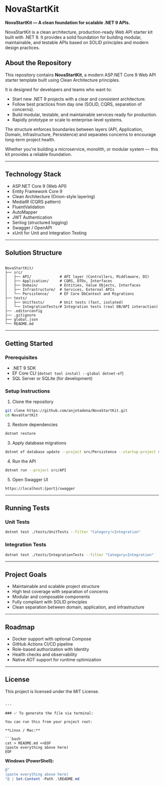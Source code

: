 ﻿# NovaStartKit

**NovaStartKit — A clean foundation for scalable .NET 9 APIs.**

NovaStartKit is a clean architecture, production-ready Web API starter kit built with .NET 9. It provides a solid foundation for building modular, maintainable, and testable APIs based on SOLID principles and modern design practices.

## About the Repository

This repository contains **NovaStartKit**, a modern ASP.NET Core 9 Web API starter template built using Clean Architecture principles.

It is designed for developers and teams who want to:

- Start new .NET 9 projects with a clear and consistent architecture.
- Follow best practices from day one (SOLID, CQRS, separation of concerns).
- Build modular, testable, and maintainable services ready for production.
- Rapidly prototype or scale to enterprise-level systems.

The structure enforces boundaries between layers (API, Application, Domain, Infrastructure, Persistence) and separates concerns to encourage long-term project health.

Whether you're building a microservice, monolith, or modular system — this kit provides a reliable foundation.

---

## Technology Stack

- ASP.NET Core 9 (Web API)
- Entity Framework Core 9
- Clean Architecture (Onion-style layering)
- MediatR (CQRS pattern)
- FluentValidation
- AutoMapper
- JWT Authentication
- Serilog (structured logging)
- Swagger / OpenAPI
- xUnit for Unit and Integration Testing

---

## Solution Structure

```

NovaStartKit/
├── src/
│   ├── API/             # API layer (Controllers, Middleware, DI)
│   ├── Application/     # CQRS, DTOs, Interfaces
│   ├── Domain/          # Entities, Value Objects, Interfaces
│   ├── Infrastructure/  # Services, External APIs
│   └── Persistence/     # EF Core DbContext and Migrations
├── tests/
│   ├── UnitTests/       # Unit tests (fast, isolated)
│   └── IntegrationTests/# Integration tests (real DB/API interaction)
├── .editorconfig
├── .gitignore
├── global.json
└── README.md

````

---

## Getting Started

### Prerequisites

- .NET 9 SDK
- EF Core CLI (`dotnet tool install --global dotnet-ef`)
- SQL Server or SQLite (for development)

### Setup Instructions

1. Clone the repository

```bash
git clone https://github.com/anjotadena/NovaStartKit.git
cd NovaStartKit
````

2. Restore dependencies

```bash
dotnet restore
```

3. Apply database migrations

```bash
dotnet ef database update --project src/Persistence --startup-project src/API
```

4. Run the API

```bash
dotnet run --project src/API
```

5. Open Swagger UI

```
https://localhost:{port}/swagger
```

---

## Running Tests

### Unit Tests

```bash
dotnet test ./tests/UnitTests --filter "Category!=Integration"
```

### Integration Tests

```bash
dotnet test ./tests/IntegrationTests --filter "Category=Integration"
```

---

## Project Goals

* Maintainable and scalable project structure
* High test coverage with separation of concerns
* Modular and composable components
* Fully compliant with SOLID principles
* Clean separation between domain, application, and infrastructure

---

## Roadmap

* Docker support with optional Compose
* GitHub Actions CI/CD pipeline
* Role-based authorization with Identity
* Health checks and observability
* Native AOT support for runtime optimization

---

## License

This project is licensed under the MIT License.

````

---

### ✅ To generate the file via terminal:

You can run this from your project root:

**Linux / Mac:**

```bash
cat > README.md <<EOF
(paste everything above here)
EOF
````

**Windows (PowerShell):**

```powershell
@"
(paste everything above here)
"@ | Set-Content -Path .\README.md
```
